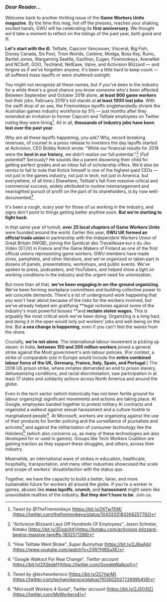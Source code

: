 ### **_Dear Reader…_**

Welcome back to another thrilling issue of the **Game Workers Unite magazine**.
By the time this mag, hot off the presses, reaches your shaking, excited hands,
GWU will be celebrating its **first anniversary**. We thought we'd take a moment
to reflect on the tidings of the past year, both good and ill.

**Let's start with the ill**. Telltale, Capcom Vancouver, Visceral, Big Fish,
Disney Canada, Six Foot, Trion Worlds, Carbine, Motiga, Boss Key, Runic, Bartlet
Jones, Wargaming Seattle, Gazillion, Eugen, Firemonkeys, ArenaNet and NCSoft,
GOG, Techland, NetEase, Valve, and Activision Blizzard — and forgive us if we've
forgotten anyone, it's been a little hard to keep count — all suffered mass
layoffs or were shuttered outright.

You might not recognize all these names, but if you've been in the industry for
a while there's a good chance you know someone who's been affected. Between
September and October 2018 alone, **at least 800 game workers** lost their jobs.
February 2019's toll stands at **at least 1000 lost jobs**. With the swift drop
of an axe, the Firemonkeys layoffs singlehandedly shrank the Australian games
industry workforce by 5% — just months after they extended an invitation to
former Capcom and Telltale employees on Twitter noting they were hiring[^1]. All
in all, **thousands of industry jobs have been lost over the past year**.

Why are all these layoffs happening, you ask? Why, record-breaking revenues, of
course! In a press release to investors the day layoffs started at Activision,
CEO Bobby Kotick wrote: "While our financial results for 2018 were the **best in
our history**, we didn't realize our full potential."[^2] (_Full potential_?
Seriously? He sounds like a parent disowning their child for getting perfect
grades and an inbox full of scholarship offers. We'd also be remiss to fail to
note that Kotick himself is one of the highest-paid CEOs — not just in the games
industry, not just in tech, not just in America, but everywhere, of all time.)
Elsewhere, Telltale's fall from massive critical and commercial success, widely
attributed to routine mismanagement and nearsighted pursuit of profit on the
part of its shareholders, is by now well-documented[^3].

It's been a rough, scary year for those of us working in the industry, and signs
don't point to things getting better anytime soon. **But we're starting to fight
back**.

In that same year of tumult, **over 25 local chapters of Game Workers Unite**
were founded around the world. Earlier this year, **GWU UK formed an official
trade union** in partnership with the Independent Workers Union of Great Britain
(IWGB), joining the Syndicat des Travailleuse·eur·s du Jeu Vidéo (STJV) in
France and the Game Makers of Finland as one of the first official unions
representing game workers. GWU members have made zines, pamphlets, and other
literature, and we've organized or taken part in dozens of panels,
presentations, workshops, and public events. We've spoken to press, podcasters,
and YouTubers, and helped shine a light on working conditions in the industry
and the urgent need for unionization.

But more than all that, **we've been engaging in on-the-ground organizing**.
We've been forming workplace committees and building collective power to win
concrete demands. There's a lot of underground work happening that you won't
hear about because of the risks for the workers involved, but we've already
helped win gratifying **legal victories against some of the industry's most
powerful bosses **and **reclaim stolen wages.** This is arguably the most
critical work we've been doing. Organizing is a long haul, and doing it in the
open would only put workers' jobs and well-being on the line. But **a sea change
is happening**, even if you can't feel the waves from the shore.

Crucially, **we're not alone**. The international labour movement is picking up
steam: in India, **between 150 and 200 million workers** joined a general strike
against the Modi government's anti-labour policies. (For context, a strike of
comparable size in Europe would include the **entire combined labour force of
the UK, Germany, France, Italy, Spain, and Portugal**.) The 2018 US prison
strike, where inmates demanded an end to prison slavery, dehumanizing
conditions, and racial discrimination, saw participation in at least 17 states
and solidarity actions across North America and around the globe.

Even in the tech sector (which historically has not been fertile ground for
labour organizing) significant movements and actions are taking place. At
Google, employees banded together to protest military AI contracts and organized
a walkout against sexual harassment and a culture hostile to marginalized
people[^4]. At Microsoft, workers are organizing against the use of their
products for border policing and the surveillance of journalists and
activists[^5] and against the militarization of consumer technology like the
Hololens[^6] (which also concerns us, as many of these technologies are also
developed for or used in games). Groups like Tech Workers Coalition are gaining
traction as they support these struggles, and others, across their industry.

Meanwhile, an international wave of strikes in education, healthcare,
hospitality, transportation, and many other industries showcased the scale and
scope of workers' dissatisfaction with the status quo.

Together, we have the capacity to build a better, fairer, and more sustainable
future for workers all around the globe. If you're a worker in games, abuses
like **mass layoffs**, **crunch**, and **harassment** might seem like
unavoidable realities of the industry. **But they don't have to be**. Join us.


[^1]:
    _Tweet by @TheFiremonkeys_ [https://bit.ly/2XTw7EM](https://twitter.com/thefiremonkeys/status/1043333183268257792)

[^2]:
    "Activision Blizzard Lays Off Hundreds Of Employees", Jason Schreier, _Kotaku_ [https://bit.ly/2DxaUHt](https://kotaku.com/activision-blizzard-begins-massive-layoffs-1832571288)

[^3]:
    "How Telltale Went Broke", _Super Bunnyhop_ [https://bit.ly/2J8wAjb](https://www.youtube.com/watch?v=2VR7Hl6SuXE)

[^4]:
     "Google Walkout For Real Change", _Twitter account_ [https://bit.ly/2XSkdef](https://twitter.com/GoogleWalkout)

[^5]:
    _Tweet by @techworkersco_ [https://bit.ly/2CiYanM](https://twitter.com/techworkersco/status/1103502027726995459)

[^6]:
    "Microsoft Workers 4 Good", _Twitter account_ [https://bit.ly/2J5O3IZ](https://twitter.com/MsWorkers4)
